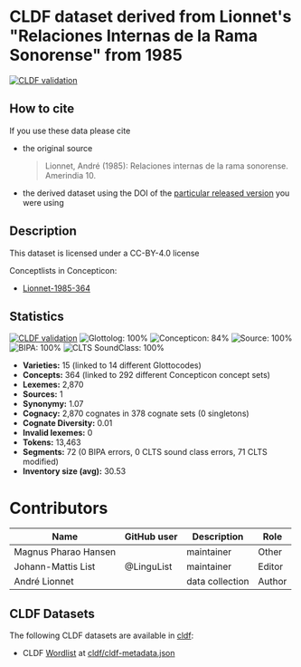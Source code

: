 # CLDF dataset derived from Lionnet's "Relaciones Internas de la Rama Sonorense" from 1985

[![CLDF validation](https://github.com/lexibank/lionnetyotonahua/workflows/CLDF-validation/badge.svg)](https://github.com/lexibank/lionnetyotonahua/actions?query=workflow%3ACLDF-validation)

## How to cite

If you use these data please cite
- the original source
  > Lionnet, André (1985): Relaciones internas de la rama sonorense. Amerindia 10.
- the derived dataset using the DOI of the [particular released version](../../releases/) you were using

## Description


This dataset is licensed under a CC-BY-4.0 license


Conceptlists in Concepticon:
- [Lionnet-1985-364](https://concepticon.clld.org/contributions/Lionnet-1985-364)
## Statistics


[![CLDF validation](https://github.com/lexibank/lionnetyotonahua/workflows/CLDF-validation/badge.svg)](https://github.com/lexibank/lionnetyotonahua/actions?query=workflow%3ACLDF-validation)
![Glottolog: 100%](https://img.shields.io/badge/Glottolog-100%25-brightgreen.svg "Glottolog: 100%")
![Concepticon: 84%](https://img.shields.io/badge/Concepticon-84%25-yellowgreen.svg "Concepticon: 84%")
![Source: 100%](https://img.shields.io/badge/Source-100%25-brightgreen.svg "Source: 100%")
![BIPA: 100%](https://img.shields.io/badge/BIPA-100%25-brightgreen.svg "BIPA: 100%")
![CLTS SoundClass: 100%](https://img.shields.io/badge/CLTS%20SoundClass-100%25-brightgreen.svg "CLTS SoundClass: 100%")

- **Varieties:** 15 (linked to 14 different Glottocodes)
- **Concepts:** 364 (linked to 292 different Concepticon concept sets)
- **Lexemes:** 2,870
- **Sources:** 1
- **Synonymy:** 1.07
- **Cognacy:** 2,870 cognates in 378 cognate sets (0 singletons)
- **Cognate Diversity:** 0.01
- **Invalid lexemes:** 0
- **Tokens:** 13,463
- **Segments:** 72 (0 BIPA errors, 0 CLTS sound class errors, 71 CLTS modified)
- **Inventory size (avg):** 30.53

# Contributors

Name               | GitHub user  | Description    | Role
---                | ---          | ---            | ---
Magnus Pharao Hansen |  | maintainer | Other
Johann-Mattis List | @LinguList   | maintainer     | Editor
André Lionnet | | data collection | Author




## CLDF Datasets

The following CLDF datasets are available in [cldf](cldf):

- CLDF [Wordlist](https://github.com/cldf/cldf/tree/master/modules/Wordlist) at [cldf/cldf-metadata.json](cldf/cldf-metadata.json)